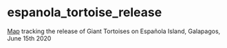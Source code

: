 # espanola_tortoise_release
[Map](https://hamishgibbs.github.io/espanola_tortoise_release/index.html) tracking the release of Giant Tortoises on Española Island, Galapagos, June 15th 2020
